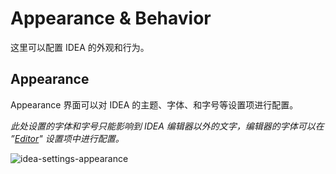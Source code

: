 # Appearance & Behavior

这里可以配置 IDEA 的外观和行为。

## Appearance

Appearance 界面可以对 IDEA 的主题、字体、和字号等设置项进行配置。

*此处设置的字体和字号只能影响到 IDEA 编辑器以外的文字，编辑器的字体可以在 ”[Editor](/practices/settings/editor.html#font)" 设置项中进行配置。*

![idea-settings-appearance](https://picgo-daily.oss-cn-guangzhou.aliyuncs.com/picgo-daily/2023/f430390d9f3ff6c1327177ef0c66ff73.png)
